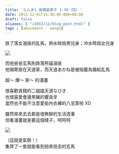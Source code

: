 ```yaml
---
title: 'らんま½ 高橋留美子 1-38（完）'
date: 2013-12-01T14:30:00.000+08:00
draft: false
aliases: [ "/2013/12/blog-post.html" ]
tags : [amusement - manga]
---
```


跌了落女溺泉的乱馬，熱水時爲男兒身；冷水時爲女兒身  

[![](https://2.bp.blogspot.com/-2tcYOAFZDlo/XCd4pZeWycI/AAAAAAAACuY/7P_0YZDxoW0N6MncfPd-iq2qwZmokdQdwCLcBGAs/s640/61.jpg)](https://2.bp.blogspot.com/-2tcYOAFZDlo/XCd4pZeWycI/AAAAAAAACuY/7P_0YZDxoW0N6MncfPd-iq2qwZmokdQdwCLcBGAs/s1600/61.jpg)

而他爸爸玄馬則跌落熊貓溺泉  
他倆寄居在天道家，而天道あかね是被指腹為婚給乱馬  
  
超～ 爆～ 笑～ 的漫畫  
  
很喜歡貪錢的二姐姐天道なびき  
也很喜愛會邊黑豬的響良牙  
當然也不能不注意愛偷內衣褲的八宝斎啦 XD  
  
雖然來來去去都是很無聊的生活逸事  
但看漫畫就是要這個樣子，呵呵呵  

[![](https://3.bp.blogspot.com/-D1rMaXmPAmo/XCd43b3h9EI/AAAAAAAACuc/HsXfImQXegATS5taYPrk07uZgv-1EhfjQCLcBGAs/s640/62.jpg)](https://3.bp.blogspot.com/-D1rMaXmPAmo/XCd43b3h9EI/AAAAAAAACuc/HsXfImQXegATS5taYPrk07uZgv-1EhfjQCLcBGAs/s1600/62.jpg)

（這就是氣勢！）  
集齊了一套就能看到扭來扭去的玄馬